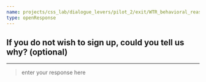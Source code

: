 ```yaml
---
name: projects/css_lab/dialogue_levers/pilot_2/exit/WTR_behavioral_reason.md
type: openResponse
---
```


## If you do not wish to sign up, could you tell us why? (optional)

---

> enter your response here

